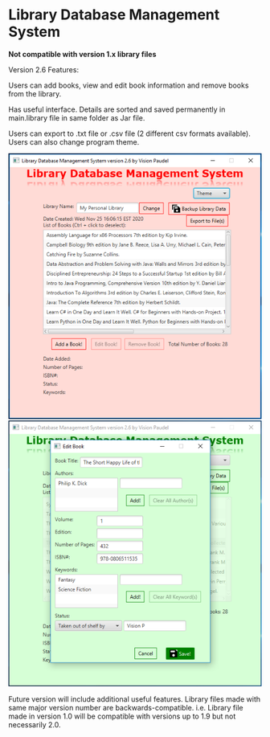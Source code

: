 # Library Database Management System

**Not compatible with version 1.x library files**

Version 2.6 Features:

Users can add books, view and edit book information and remove books from the library.

Has useful interface. Details are sorted and saved permanently in main.library file in same folder as Jar file.

Users can export to .txt file or .csv file (2 different csv formats available). Users can also change program theme.

<img src="https://github.com/Vision-Paudel/LibraryDBMS/blob/main/LibraryDBMS_ver2.6a.png" alt="Image could not be displayed">
<img src="https://github.com/Vision-Paudel/LibraryDBMS/blob/main/LibraryDBMS_ver2.6b.png" alt="Image could not be displayed">

Future version will include additional useful features. Library files made with same major version number are backwards-compatible. i.e. Library file made in version 1.0 will be compatible with versions up to 1.9 but not necessarily 2.0.
